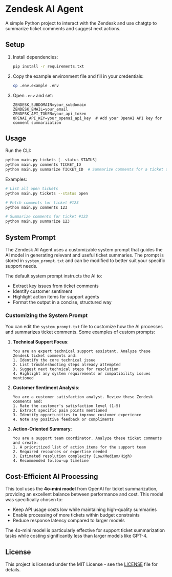 # Zendesk AI Agent

A simple Python project to interact with the Zendesk and use chatgtp to summarize ticket comments and suggest next actions.

## Setup

1. Install dependencies:

   ```bash
   pip install -r requirements.txt
   ```

2. Copy the example environment file and fill in your credentials:

   ```bash
   cp .env.example .env
   ```

3. Open `.env` and set:

   ```dotenv
   ZENDESK_SUBDOMAIN=your_subdomain
   ZENDESK_EMAIL=your_email
   ZENDESK_API_TOKEN=your_api_token
   OPENAI_API_KEY=your_openai_api_key  # Add your OpenAI API key for comment summarization
   ```

## Usage

Run the CLI:

```bash
python main.py tickets [--status STATUS]
python main.py comments TICKET_ID
python main.py summarize TICKET_ID  # Summarize comments for a ticket using ChatGPT
```

Examples:

```bash
# List all open tickets
python main.py tickets --status open

# Fetch comments for ticket #123
python main.py comments 123

# Summarize comments for ticket #123
python main.py summarize 123
```

## System Prompt

The Zendesk AI Agent uses a customizable system prompt that guides the AI model in generating relevant and useful ticket summaries. The prompt is stored in `system_prompt.txt` and can be modified to better suit your specific support needs.

The default system prompt instructs the AI to:

- Extract key issues from ticket comments
- Identify customer sentiment
- Highlight action items for support agents
- Format the output in a concise, structured way

### Customizing the System Prompt

You can edit the `system_prompt.txt` file to customize how the AI processes and summarizes ticket comments. Some examples of custom prompts:

1. **Technical Support Focus**:

   ```plaintext
   You are an expert technical support assistant. Analyze these Zendesk ticket comments and:
   1. Identify the core technical issue
   2. List troubleshooting steps already attempted
   3. Suggest next technical steps for resolution
   4. Highlight any system requirements or compatibility issues mentioned
   ```

2. **Customer Sentiment Analysis**:

   ```plaintext
   You are a customer satisfaction analyst. Review these Zendesk comments and:
   1. Rate the customer's satisfaction level (1-5)
   2. Extract specific pain points mentioned
   3. Identify opportunities to improve customer experience
   4. Note any positive feedback or compliments
   ```

3. **Action-Oriented Summary**:

   ```plaintext
   You are a support team coordinator. Analyze these ticket comments and create:
   1. A prioritized list of action items for the support team
   2. Required resources or expertise needed
   3. Estimated resolution complexity (Low/Medium/High)
   4. Recommended follow-up timeline
   ```

## Cost-Efficient AI Processing

This tool uses the **4o-mini model** from OpenAI for ticket summarization, providing an excellent balance between performance and cost. This model was specifically chosen to:

- Keep API usage costs low while maintaining high-quality summaries
- Enable processing of more tickets within budget constraints
- Reduce response latency compared to larger models

The 4o-mini model is particularly effective for support ticket summarization tasks while costing significantly less than larger models like GPT-4.

## License

This project is licensed under the MIT License - see the [LICENSE](LICENSE) file for details.
